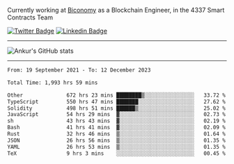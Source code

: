 Currently working at [Biconomy](https://biconomy.io/) as a Blockchain Engineer, in the 4337 Smart Contracts Team

 [![Twitter Badge](https://img.shields.io/badge/-@ankurdubey521-1ca0f1?style=flat-square&labelColor=1ca0f1&logo=twitter&logoColor=white&link=https://twitter.com/ankurdubey521)](https://twitter.com/ankurdubey521) [![Linkedin Badge](https://img.shields.io/badge/-ankurdubey521-blue?style=flat-square&logo=Linkedin&logoColor=white&link=https://www.linkedin.com/in/ankurdubey521/)](https://www.linkedin.com/in/ankurdubey521/)

<hr/>

![Ankur's GitHub stats](https://github-readme-stats.vercel.app/api?username=ankurdubey521&count_private=true&theme=radical)

<hr/>

<!--START_SECTION:waka-->

```txt
From: 19 September 2021 - To: 12 December 2023

Total Time: 1,993 hrs 59 mins

Other              672 hrs 23 mins ████████▒░░░░░░░░░░░░░░░░   33.72 %
TypeScript         550 hrs 47 mins ███████░░░░░░░░░░░░░░░░░░   27.62 %
Solidity           498 hrs 51 mins ██████▒░░░░░░░░░░░░░░░░░░   25.02 %
JavaScript         54 hrs 29 mins  ▓░░░░░░░░░░░░░░░░░░░░░░░░   02.73 %
sh                 43 hrs 43 mins  ▓░░░░░░░░░░░░░░░░░░░░░░░░   02.19 %
Bash               41 hrs 41 mins  ▓░░░░░░░░░░░░░░░░░░░░░░░░   02.09 %
Rust               32 hrs 46 mins  ▒░░░░░░░░░░░░░░░░░░░░░░░░   01.64 %
JSON               26 hrs 56 mins  ▒░░░░░░░░░░░░░░░░░░░░░░░░   01.35 %
YAML               26 hrs 53 mins  ▒░░░░░░░░░░░░░░░░░░░░░░░░   01.35 %
TeX                9 hrs 3 mins    ░░░░░░░░░░░░░░░░░░░░░░░░░   00.45 %
```

<!--END_SECTION:waka-->

